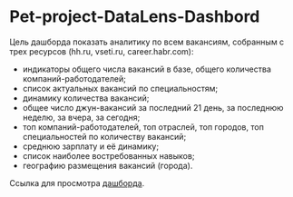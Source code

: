 # Pet-project-DataLens-Dashbord

Цель дашборда показать аналитику по всем вакансиям, собранным с трех ресурсов (hh.ru, vseti.ru, career.habr.com):
* индикаторы общего числа вакансий в базе, общего количества компаний-работодателей;
* список актуальных вакансий по специальностям;
* динамику количества вакансий;
* общее число джун-вакансий за последний 21 день, за последнюю неделю, за вчера, за сегодня;
* топ компаний-работодателей, топ отраслей, топ городов, топ специальностей по количеству вакансий;
* среднюю зарплату и её динамику;
* список наиболее востребованных навыков;
* географию размещения вакансий (города).

Ссылка для просмотра [дашборда](https://datalens.yandex/ql6g4mhlarmef).

